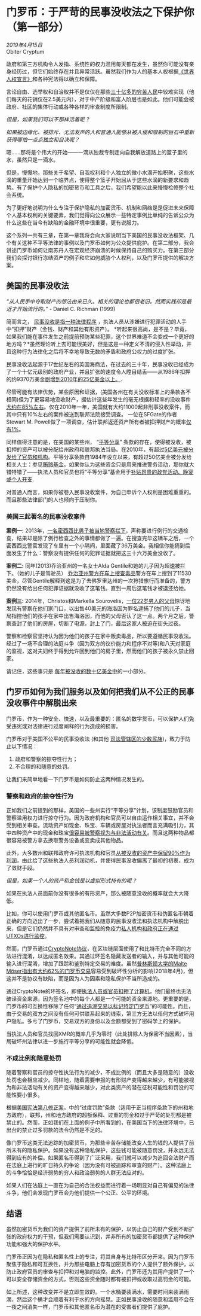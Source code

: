 # 门罗币：于严苛的民事没收法之下保护你（第一部分）
*2019年4月15日*  
Obiter Cryptum  


政府和第三方机构令人发指、系统性的权力滥用每天都在发生，虽然你可能没有亲身经历过，但它们始终存在并且异常活跃。虽然我们作为人的基本人权根据[《世界人权宣言》](http://www.un.org/en/universal-declaration-human-rights/)和各种宪法得以确立和保障。

言论自由、选举权和自治权并不是仅仅在那些[三十亿多的穷苦人民](http://www.globalissues.org/article/26/poverty-facts-and-stats)中较难实现（他们每天的花销仅在2.5美元内），对于中产阶级和富人阶层也是如此。他们可能会被政府、社区的集体行动或各种各样的审查制度所限制。

*但是，如果我们可以不那样活着呢？* 

*如果被边缘化、被排斥、无法发声的人和普通人能够从被入侵和限制的巨石中重新获得哪怕一点点独立和自决呢？* 

嗯……那将是个伟大的开始——一滴从独裁专制走向自我解放道路上的篮子里的水，虽然只是一滴水。

但是，慢慢地，那些关于希望、自我权利和个人独立的微小水滴开始积聚，这些水滴的重量开始达到一个临界点，使得整个篮子开始屈从于这些水滴的新要求和趋势。有了保护个人隐私的加密货币和工具之后，我们希望能以此来慢慢检修整个社会系统。 

为了更好地说明为什么专注于保护隐私的加密货币、机制和网络是是促进未来保障个人基本权利的关键要素，我们觉得向公众展示一些特定事例比单纯的告诉公众为什么这些在当今有缺陷的金融环境中很重要，更有说服力。

这个系列一共有三章，在第一章我将会向大家说明当下美国的民事没收法框架、几个有关这种不平等法律的事例以及门罗币如何为公众提供庇护。在第二部分，我会讲述门罗币如何让南苏丹人在宏观经济崩溃的时候保持自己的购买力。在第三部分我们会探讨银行冻结资产的例子和它如何威胁个人权利，以及门罗币提供的解决方案。

## 美国的民事没收法

*“从人民手中夺取财产的想法由来已久。相关的理论也都很老旧。然而实践却是最近才开始流行的。”* - Daniel C. Richman (1999) 

简而言之， [民事没收是指一种法律程序](https://www.law.cornell.edu/wex/civil_forfeiture) ，执法人员从涉嫌进行犯罪活动的人手中“扣押”财产（金钱、财产和其他有形资产）。 *听起来很高尚，是不是？毕竟，如果我们能在事件发生之前提前预防某些犯罪，这个世界难道不会变成一个更好的地方吗？*虽然理论听上去可能很美好，但是这是一种定义不清的侵入性举动，并且这种行为法律化之后将不幸地导致无数的矛盾和政府公权力的过度扩张。

民事没收法起源于17世纪左右的英国海商法，在过去的三十年，民事没收已经成为了一个十亿元级别的政府产业，并且扩张的速度令人瞠目结舌——从1986年扣押的约9370万美金[剧增到2010年的25亿美金以上。](https://www.wsj.com/news/articles/SB10001424053111903480904576512253265073870). 

尽管可能有法律优势，某些原因和证据，(美国各州在有关没收标准上的条款各不相同)但为了更容易地没收财产，据估计这些年发生的毫无根据和轻率的没收事件[大约在85%左右](http://www.sfgate.com/news/nation-world/article/Asset-forfeiture-both-an-effective-tool-4546043.php)。仅在2010年一年，美国就有大约11000起非刑事没收案件，而其中只有10%左右的案件被送到联邦法院接受调查。 一位在SFGate的作者Stewart M. Powell做了一项调查，估计联邦返还资产所有者被扣押财产的概率[仅有1%](https://www.sfgate.com/news/nation-world/article/Asset-forfeiture-both-an-effective-tool-4546043.php)。

同样值得注意的是，在美国的某些州， “[平等分享](https://www.justice.gov/criminal-mlars/equitable-sharing-program)” 条款的存在，使得被没收，被扣押的资产可以被分配给州政府和联邦执法当局。在2010年，有超过[5亿美元被分发给了官员和机构](https://www.wsj.com/articles/SB10001424053111903596904576514583716653122)。平等分享条款自1984年设立以来，有超过50亿美金被分发给相关人士：参见[贿赂基金](https://www.merriam-webster.com/dictionary/slush%20fund)。如果你认为这些资金只是用来推进警务活动，那你就大错特错了——执法人员和官员也将“平等分享”基金用于[补贴昂贵的政党活动、晚宴或个人开支](https://harvardlawreview.org/2018/06/how-crime-pays-the-unconstitutionality-of-modern-civil-asset-forfeiture-as-a-tool-of-criminal-law-enforcement/). 

对普通人而言，如果你被卷入民事没收案件，为自己申诉个人权利是困难重重的。而且那些法律部门的人也倾向于压制你。

### 美国三起著名的民事没收案件

**案例一:** 2013年，[一名密西西比男子被当地警察拦下](https://www.vice.com/en_ca/article/9bnezd/bad-cop-blotter-asset-forfeiture-the-cash-cow-of-the-drug-war)，声称要进行例行的交通检查，结果却是除了例行检查之外的事情都做了一遍。在搜查完毕这辆车之后，一个密西西比警官发现了车里有一个小隔间，里面藏了36万美金。我相信你能猜到后面发生了什么：警察没有提供任何的犯罪证据就把这三十六万美金没收了。

**案例二:** 同年(2013)乔治亚州的一名女士Alda Gentile和她的儿子因为超速被拦下。（她的儿子是驾驶员） [乔治亚州警方在车上搜查毒品](https://www.marketplace.org/2016/04/06/world/controversial-civil-forfeiture-program-back-action)警方在车上搜到了11530美金，尽管Gentile解释到这是为了去佛罗里达州的一次狩猎旅行而准备的，警方仍然没有给出任何犯罪证据就没收了这笔钱。直到一周后这笔钱才被退还给她。

**案例三:** 2014年，Christos和Markella Sourovelis，[一位22岁男人的父母](https://edition.cnn.com/2014/09/03/us/philadelphia-drug-bust-house-seizure/)惊讶地发现有警察在他们家门口，以出售40美元的海洛因为罪名逮捕了他们的儿子，当局指控他们的孩子在家中出售海洛因，而他的父母否认了这一点。两个月之后，警察查封了他们的房屋，切断了电源，封上了门，最后这家人被迫在街头过夜。

警察和检察官坚持认为因为他们的孩子在家中贩卖毒品，所以要遵循民事没收法。经过了一场不合理的法庭斗争（因为双方的议价能力和程序不对等)和八天对家庭的监视，这对夫妇终于得到允许回到他们的房子里，然而他们的孩子被永久禁止回家。

请记住，这些事只是 [每年被没收的数十亿美金中](https://harvardlawreview.org/2018/06/how-crime-pays-the-unconstitutionality-of-modern-civil-asset-forfeiture-as-a-tool-of-criminal-law-enforcement/)的一小部分。
  
## 门罗币如何为我们服务以及如何把我们从不公正的民事没收事件中解脱出来

门罗币，作为一种安全、快速，以及最重要的：匿名的数字货币，可以保护人们免受违宪或对法律进行过度阐释的行为造成的损害。

门罗币对于美国不公平的民事没收法 (和其他 [司法管辖区的少数民族](https://en.wikipedia.org/wiki/Asset_forfeiture#European_Union))，致力于防止以下情况：

1. 政府和警察的掠夺性行为；
2. 不合理的和随意的处罚。

让我们来简单地看一下门罗币是如何防止这两种情况发生的。

### 警察和政府的掠夺性行为

正如我们之前提到的那样，美国的一些州实行“平等分享”计划，该制度鼓励官员和警察滥用权力进行掠夺行为。因为政府机构和官员可以自由运作相关事宜，并不会受到相关审查。流动资产如现金、珠宝、车辆或房屋对执法者而言充满吸引力，其中四种资产中的现金和珠宝[很容易被警察视为与非法活动有关](https://www.npr.org/templates/story/story.php?storyId=91490480)。而且这两种物品都很容易被警方拿去换取警务设备或变卖成其他物品。 

此外，大多数州和联邦政府许可执法机构和官员[从被没收的资产中保留90%作为利润](https://www.forbes.com/2011/06/08/property-civil-forfeiture.html#2f2b943439fa)，由此给了这些执法人员利润动机，并使得民事没收偏离了最初的初衷，成为了敛财手段。

*但是，如果一个人的资产和金钱是以虚拟形式持有的呢？*

如果在执法人员面前你没有很多的有形资产，那么被随意没收的概率就会大大降低。

比如，你可以使用门罗币或其他匿名币。虽然大多数P2P加密货币和伪匿名币朝着正确的方向迈出了一步，尝试着把我们从随意的民事没收法和执法机构中解脱出来，但是它们仍然并不具有对审查和监控的免疫力[私人机构和政府正在通过UTXOs进行监控](https://bitcoinist.com/yes-your-bitcoin-transactions-can-be-tracked-and-here-are-the-companies-that-are-doing-it/)。

然而，门罗币通过[CryptoNote协议](https://cryptonote.org/)，在区块链层面使用了和比特币完全不同的方法进行混淆，以达成匿名效果。其通过环签名隐藏发送者的输入，并与其他可能的输入进行混淆，增加了跟踪和鉴别特定交易的难度。虽然[普林斯顿大学的Malte Möser指出有大约62%的门罗币交易](https://www.technologyreview.com/s/610807/sitting-with-the-cyber-sleuths-who-track-cryptocurrency-criminals/)容易受到破坏性分析的影响(2018年4月)，但这并不是协议有缺陷，而是因为人为因素和隐私保护不当所造成的。

通过CryptoNote的环签名，即便[执法人员或官员扣押了计算机](https://www.heritage.org/economic-and-property-rights/commentary/civil-asset-forfeiture-has-created-serious-problems)，他们最终也无法破译资金来源，因为签名池中的每个人都是一个可能的资金来源地。更重要的是，门罗币的可互换性移除了任何“[通过追溯交易以标记特定门罗币](https://www.monerooutreach.org/preserving-fundamental-rights.php)”的可能性。而且，由于交易的双方之间没有任何可供联系起来的线索，第三方无法以任何方式破坏用户隐私。多亏了门罗币，交易双方的身份以及金额都受到了密码学上的保护。

当执法人员和官员找回XMR的概率几乎为零时（此处排除人为保密不当因素），当局破坏州法律以进一步施行平等分享的可能性就会降低。

### 不成比例和随意处罚

随着警察和官员的掠夺性执法行为的减少，不成比例的（而且大多是随意的）没收处罚也会相应减少。同样地，随着需要申报的有形财产变得越来越少，有可能被视为和非法活动有关的资产变得越来越少，对此类资产的潜在征税可能性和罚没的可能性要小很多。

根据[美国宪法第八修正案](https://constitutioncenter.org/interactive-constitution/amendments/amendment-viii)，中的“过度罚款”条款（适用于正当程序条款下的州和地方政府），联邦，州和地方政府的超额保释、过重的罚金和过于严苛的处罚都是被禁止的。然而，正如我们在上面的例子中所看到的，在美国当下的法律环境中，已出台的禁止过多罚款的法令仍然是不足的。

像门罗币这类无法追踪的加密货币，为那些辛苦存储能改变人生的钱的人提供了前所未有的隐私保护。如果没有这种隐私保护，这些钱可能被随意罚没，并永远无法得到应有的补偿。如果匿名币得到了广泛采用，我们就可以减少为追回合法财产而在法庭上进行的旷日持久的争论（因为没有可被追踪和审查的财产）。这种法庭上的斗争恰恰是经济弱势的穷人和政治弱势的人群无法应对的。

如果人们在法庭上一直在为自己的合法权益而进行着一场明显对自己有偏见的法律斗争，他们会发现门罗币会为他们提供一个公正、公平的环境。


## 结语

虽然加密货币为我们的资产提供了前所未有的保护，以防止自己的财产受到不断扩张的政府权力的干预，但我们需要认识到，并非所有的加密货币都提供了这种保护功能和强大的保护水平。

门罗币正因为在隐私和匿名性上的专注，将其自身与比特币区分开来。因为门罗币聚焦于隐私和可互换性，并为那些电脑上存有加密货币的个人提供了额外保护，以防止政府官员的审查与扣押和对电脑的监控。此外，门罗币还为其用户提供了一个可以安全存储资金的方式，否则这些资金随时都有被扣押或收取过高罚金的可能。

如上所述，这种改变并不是立即生效的。一个水桶要装满水，需要时间来装满雨滴，然后这个桶才会顺着有利于水的方向摇晃。正如民事没收的随意和滥用不会在一夜之间消失一样，门罗币和其他匿名币为潜在的受害者们提供了庇护。

